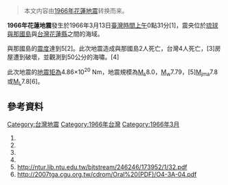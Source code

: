 > 本文内容由[1966年花蓮地震](https://zh.wikipedia.org/wiki/1966年花蓮地震)转换而来。


**1966年花蓮地震**發生於1966年3月13日[臺灣時間上午](https://zh.wikipedia.org/wiki/臺灣時間 "wikilink")0點31分\[1\]，震央位於[琉球](https://zh.wikipedia.org/wiki/美國治理琉球時期 "wikilink")[與那國島](../Page/與那國島.md "wikilink")與[台灣](https://zh.wikipedia.org/wiki/台灣 "wikilink")[花蓮縣](../Page/花蓮縣.md "wikilink")之間的海域。

與那國島的[震度](../Page/震度.md "wikilink")達到5\[2\]。此次地震造成與那國島2人死亡，台灣4人死亡，\[3\]房屋遭到破壞，並觀測到50公分的海嘯。\[4\]

此次地震的[地震矩為](https://zh.wikipedia.org/wiki/地震矩 "wikilink")4.86×10<sup>20</sup> Nm，地震規模為[M<sub>s</sub>](../Page/面波震级.md "wikilink")8.0，[M<sub>w</sub>](https://zh.wikipedia.org/wiki/矩震级 "wikilink")7.79，\[5\][M<sub>jma</sub>](https://zh.wikipedia.org/wiki/日本气象厅地震规模 "wikilink")7.8或[M<sub>L</sub>](https://zh.wikipedia.org/wiki/里氏震级 "wikilink")7.8\[6\]。

## 參考資料

[Category:台灣地震](https://zh.wikipedia.org/wiki/Category:台灣地震 "wikilink") [Category:1966年台灣](https://zh.wikipedia.org/wiki/Category:1966年台灣 "wikilink") [Category:1966年3月](https://zh.wikipedia.org/wiki/Category:1966年3月 "wikilink")

1.
2.
3.
4.
5.  <http://ntur.lib.ntu.edu.tw/bitstream/246246/173952/1/32.pdf>
6.  <http://2007tga.cgu.org.tw/cdrom/Oral%20(PDF)/O4-3A-04.pdf>